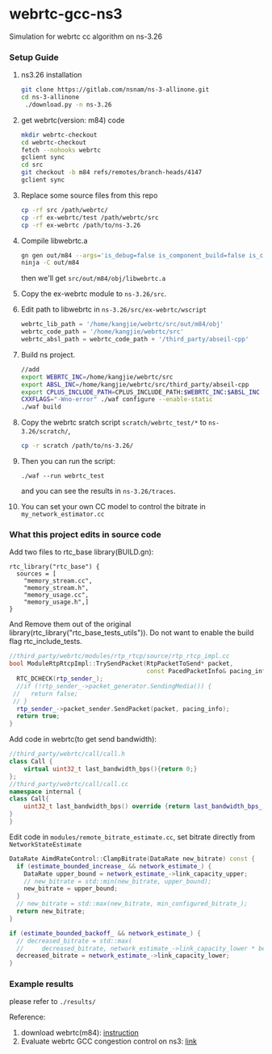 # webrtc-gcc-ns3

Simulation for webrtc cc algorithm on ns-3.26



### Setup Guide

1. ns3.26 installation

   ```sh
   git clone https://gitlab.com/nsnam/ns-3-allinone.git
   cd ns-3-allinone
    ./download.py -n ns-3.26
   ```
   
2. get webrtc(version: m84) code

   ```sh
   mkdir webrtc-checkout
   cd webrtc-checkout
   fetch --nohooks webrtc
   gclient sync
   cd src
   git checkout -b m84 refs/remotes/branch-heads/4147
   gclient sync
   ```

3. Replace some source files from this repo

   ```sh
   cp -rf src /path/webrtc/
   cp -rf ex-webrtc/test /path/webrtc/src
   cp -rf ex-webrtc /path/to/ns-3.26
   ```

4. Compile libwebrtc.a

   ```sh
   gn gen out/m84 --args='is_debug=false is_component_build=false is_clang=false rtc_include_tests=false rtc_use_h264=true rtc_enable_protobuf=false use_rtti=true use_custom_libcxx=false treat_warnings_as_errors=false use_ozone=true'
   ninja -C out/m84
   ```

   then we'll get `src/out/m84/obj/libwebrtc.a`

5. Copy the ex-webrtc module to `ns-3.26/src`.

6. Edit path to libwebrtc in `ns-3.26/src/ex-webrtc/wscript`

   ```python
   webrtc_lib_path = '/home/kangjie/webrtc/src/out/m84/obj'
   webrtc_code_path = '/home/kangjie/webrtc/src'
   webrtc_absl_path = webrtc_code_path + '/third_party/abseil-cpp'
   ```

7. Build ns project.

   ```sh
   //add  
   export WEBRTC_INC=/home/kangjie/webrtc/src  
   export ABSL_INC=/home/kangjie/webrtc/src/third_party/abseil-cpp  
   export CPLUS_INCLUDE_PATH=CPLUS_INCLUDE_PATH:$WEBRTC_INC:$ABSL_INC
   CXXFLAGS="-Wno-error" ./waf configure --enable-static
   ./waf build
   ```

8. Copy the webrtc sratch script `scratch/webrtc_test/*` to `ns-3.26/scratch/`, 

   ```sh
   cp -r scratch /path/to/ns-3.26/
   ```

9. Then you can run the script:

   ```shell
   ./waf --run webrtc_test
   ```

   and you can see the results in `ns-3.26/traces`.

10. You can set your own CC model to control the bitrate in `my_network_estimator.cc`

    

 ### What this project edits in source code

Add two files to rtc_base library(BUILD.gn):  

```
rtc_library("rtc_base") {
  sources = [
    "memory_stream.cc",
    "memory_stream.h",
    "memory_usage.cc",
    "memory_usage.h",]
}
```

And Remove them out of the original library(rtc_library("rtc_base_tests_utils")).  Do not want to enable the build flag rtc_include_tests.  

```c++
//third_party/webrtc/modules/rtp_rtcp/source/rtp_rtcp_impl.cc   
bool ModuleRtpRtcpImpl::TrySendPacket(RtpPacketToSend* packet,  
                                      const PacedPacketInfo& pacing_info) {  
  RTC_DCHECK(rtp_sender_);  
  //if (!rtp_sender_->packet_generator.SendingMedia()) {   
 //   return false;  
 // }  
  rtp_sender_->packet_sender.SendPacket(packet, pacing_info);  
  return true;  
}
```

Add code in webrtc(to get send bandwidth):  

```c++
//third_party/webrtc/call/call.h  
class Call {  
	virtual uint32_t last_bandwidth_bps(){return 0;}  
};  
//third_party/webrtc/call/call.cc  
namespace internal {  
class Call{
	uint32_t last_bandwidth_bps() override {return last_bandwidth_bps_;}  
}
}  
```

Edit code in `modules/remote_bitrate_estimate.cc`, set bitrate directly from `NetworkStateEstimate`

```c++
DataRate AimdRateControl::ClampBitrate(DataRate new_bitrate) const {
  if (estimate_bounded_increase_ && network_estimate_) {
    DataRate upper_bound = network_estimate_->link_capacity_upper;
    // new_bitrate = std::min(new_bitrate, upper_bound);
    new_bitrate = upper_bound;
  }
  // new_bitrate = std::max(new_bitrate, min_configured_bitrate_);
  return new_bitrate;
}
```

```c++
if (estimate_bounded_backoff_ && network_estimate_) {
  // decreased_bitrate = std::max(
  //     decreased_bitrate, network_estimate_->link_capacity_lower * beta_);
  decreased_bitrate = network_estimate_->link_capacity_lower;
}
```



### Example results

please refer to `./results/`

Reference: 

1. download webrtc(m84):  [instruction](https://mediasoup.org/documentation/v3/libmediasoupclient/installation/)
2. Evaluate webrtc GCC congestion control on ns3: [link](https://blog.csdn.net/u010643777/article/details/107237315)


